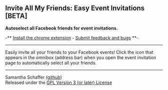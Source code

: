 ## Invite All My Friends: Easy Event Invitations [BETA] ##
**Autoselect all Facebook friends for event invitations.**

-** [Install the chrome extension](https://chrome.google.com/webstore/detail/invite-all-my-friends-eas/fjojljlinmigdajkemcmbddjkpeobolk) - 
[Submit feedback and bugs](https://github.com/samanthaeschaffer/InviteAllMyFriends/issues) **-
***
Easily invite all your friends to your Facebook events! Click the icon that appears in the omnibox (address bar) when you open the event invitation page to automatically select all your friends.

***

Samantha Schaffer ([github](https://github.com/samanthaeschaffer))  
Released under the [GPL Version 3 (or later) License](http://www.gnu.org/licenses/gpl.html)
